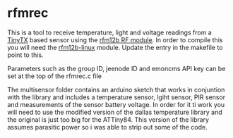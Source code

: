 rfmrec
======

This is a tool to receive temperature, light and voltage readings from a [TinyTX](http://nathan.chantrell.net/tinytx-wireless-sensor/) based sensor using the [rfm12b RF module](http://www.hoperf.com/upload/rf/rfm12b.pdf). In order to compile this you will need the [rfm12b-linux](https://github.com/gkaindl/rfm12b-linux) module. Update the entry in the makefile to point to this.

Parameters such as the group ID, jeenode ID and emoncms API key can be set at the top of the rfmrec.c file

The multisensor folder contains an arduino sketch that works in conjuntion with the library and includes a temperature sensor, lgiht sensor, PIR sensor and measurements of the sensor battery voltage. In order for it ti work you will need to use the modified version of the dallas temperature library and the original is just too big for the ATTiny84. This version of the library assumes parasitic power so i was able to strip out some of the code.
